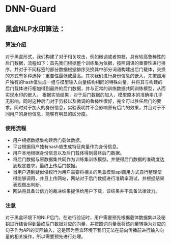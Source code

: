 # DNN-Guard
## 黑盒NLP水印算法：
### 算法介绍
对于黑盒形式，我们构建了对于相关攻击，例如微调或者剪枝，具有较高鲁棒性的后门数据，流程如下：首先我们根据整个训练集为依据，按照词语的重要性进行排序，并对于不同标签的部分数据根据排序交换其中部分词语构建出后门载体，交换的方式有多种选择：重要性最低或最高。其次我们进行身份信息的嵌入，先按照用户独有的hash值生成一组与模型输入向量结构相同的特殊向量，并将其与构建的后门载体进行相加得到最终的后门数据，并与正常的训练数据共同训练模型，从而实现水印的嵌入。
根据实验结果，对于后门数据的加入，模型原本的准确率几乎无影响，同时这种后门对于剪枝以及微调的鲁棒性很好，完全可以胜任后门的要求。同时对于加入的身份信息，实验表明并不会影响原有后门的效果，并且对于不同用户的身份信息，能够有明显的区分度。

### 使用流程
* 用户根据数据集构建后门载体数据。
* 平台根据用户独有hash值生成特征向量作为身份信息。
* 用户本地根据身份信息以及后门载体得到最终后门数据。
* 将后门数据与原数据集共同作为训练集训练模型。并使得后门数据的准确度达到规定要求，最终上传后门数据。
* 当用户遇到疑似侵权行为用户需要将相关的黑盒模型api调用方式自行整理使得能够调用，并且上传网站，网站对于后门数据进行准确率测试，并根据结果表现做出判断。
* 网站将具备公信力的裁决结果提供给用户下载，该结果并不具备法律效力。

### 注意
对于黑盒环境下的NLP后门，在进行验证时，用户需要预先根据载体数据集以及秘钥进行结合得到最终后门数据对应的向量，并按照词向量表将该向量转换为对应的句子作为API的实际输入，这是因为黑盒环境下我们无法在前向传播前进行输入向量的相关操作，所以需要预先进行处理。
